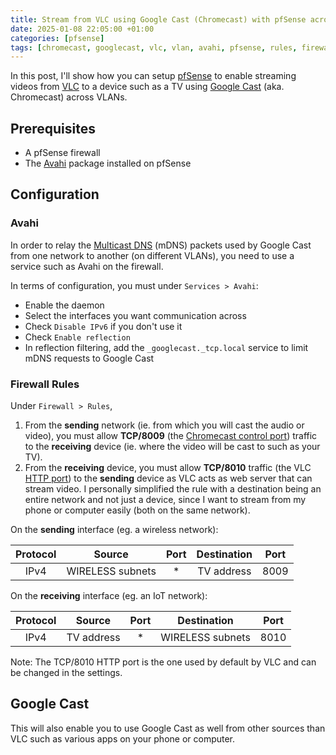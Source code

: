 ```yaml
---
title: Stream from VLC using Google Cast (Chromecast) with pfSense across VLANs
date: 2025-01-08 22:05:00 +01:00
categories: [pfsense]
tags: [chromecast, googlecast, vlc, vlan, avahi, pfsense, rules, firewall]
---
```


In this post, I'll show how you can setup [pfSense](https://www.pfsense.org) to enable streaming videos from [VLC](https://www.videolan.org/vlc/) to a device such as a TV using [Google Cast](https://en.wikipedia.org/wiki/Google_Cast) (aka. Chromecast) across VLANs.

## Prerequisites

- A pfSense firewall
- The [Avahi](https://docs.netgate.com/pfsense/en/latest/packages/avahi.html) package installed on pfSense

## Configuration

### Avahi

In order to relay the [Multicast DNS](https://en.wikipedia.org/wiki/Multicast_DNS) (mDNS) packets used by Google Cast from one network to another (on different VLANs), you need to use a service such as Avahi on the firewall.

In terms of configuration, you must under `Services > Avahi`:

- Enable the daemon
- Select the interfaces you want communication across
- Check `Disable IPv6` if you don't use it
- Check `Enable reflection`
- In reflection filtering, add the `_googlecast._tcp.local` service to limit mDNS requests to Google Cast

### Firewall Rules

Under `Firewall > Rules`,

1. From the **sending** network (ie. from which you will cast the audio or video), you must allow **TCP/8009** (the [Chromecast control port](https://github.com/videolan/vlc/blob/master/modules/stream_out/chromecast/chromecast.h#L62)) traffic to the **receiving** device (ie. where the video will be cast to such as your TV).
2. From the **receiving** device, you must allow **TCP/8010** traffic (the VLC [HTTP port](https://github.com/videolan/vlc/blob/master/modules/stream_out/chromecast/chromecast.h#L63)) to the **sending** device as VLC acts as web server that can stream video. I personally simplified the rule with a destination being an entire network and not just a device, since I want to stream from my phone or computer easily (both on the same network).

On the **sending** interface (eg. a wireless network):

| Protocol |      Source      | Port | Destination | Port |
| :------: | :--------------: | :--: | :---------: | :--: |
|   IPv4   | WIRELESS subnets |  \*  | TV address  | 8009 |

On the **receiving** interface (eg. an IoT network):

| Protocol |   Source   | Port |   Destination    | Port |
| :------: | :--------: | :--: | :--------------: | :--: |
|   IPv4   | TV address |  \*  | WIRELESS subnets | 8010 |

Note: The TCP/8010 HTTP port is the one used by default by VLC and can be changed in the settings.

## Google Cast

This will also enable you to use Google Cast as well from other sources than VLC such as various apps on your phone or computer.
